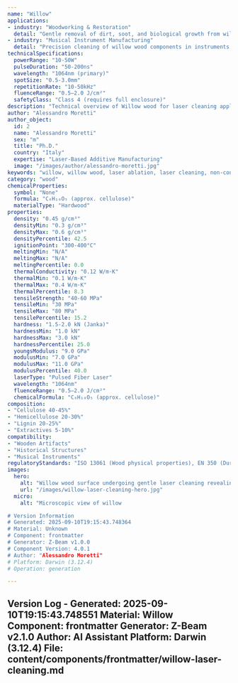 ```yaml
---
name: "Willow"
applications:
- industry: "Woodworking & Restoration"
  detail: "Gentle removal of dirt, soot, and biological growth from willow wood artifacts and structures"
- industry: "Musical Instrument Manufacturing"
  detail: "Precision cleaning of willow wood components in instruments prior to finishing"
technicalSpecifications:
  powerRange: "10-50W"
  pulseDuration: "50-200ns"
  wavelength: "1064nm (primary)"
  spotSize: "0.5-3.0mm"
  repetitionRate: "10-50kHz"
  fluenceRange: "0.5–2.0 J/cm²"
  safetyClass: "Class 4 (requires full enclosure)"
description: "Technical overview of Willow wood for laser cleaning applications, including optimal low-fluence 1064nm wavelength interaction to avoid carbonization, and applications in cultural heritage and woodcraft."
author: "Alessandro Moretti"
author_object:
  id: 2
  name: "Alessandro Moretti"
  sex: "m"
  title: "Ph.D."
  country: "Italy"
  expertise: "Laser-Based Additive Manufacturing"
  image: "/images/author/alessandro-moretti.jpg"
keywords: "willow, willow wood, laser ablation, laser cleaning, non-contact cleaning, pulsed fiber laser, wood restoration, cultural heritage, surface preservation"
category: "wood"
chemicalProperties:
  symbol: "None"
  formula: "C₆H₁₀O₅ (approx. cellulose)"
  materialType: "Hardwood"
properties:
  density: "0.45 g/cm³"
  densityMin: "0.3 g/cm³"
  densityMax: "0.6 g/cm³"
  densityPercentile: 42.5
  ignitionPoint: "300-400°C"
  meltingMin: "N/A"
  meltingMax: "N/A"
  meltingPercentile: 0.0
  thermalConductivity: "0.12 W/m·K"
  thermalMin: "0.1 W/m·K"
  thermalMax: "0.4 W/m·K"
  thermalPercentile: 8.3
  tensileStrength: "40-60 MPa"
  tensileMin: "30 MPa"
  tensileMax: "80 MPa"
  tensilePercentile: 15.2
  hardness: "1.5-2.0 kN (Janka)"
  hardnessMin: "1.0 kN"
  hardnessMax: "3.0 kN"
  hardnessPercentile: 25.0
  youngsModulus: "9.0 GPa"
  modulusMin: "7.0 GPa"
  modulusMax: "11.0 GPa"
  modulusPercentile: 40.0
  laserType: "Pulsed Fiber Laser"
  wavelength: "1064nm"
  fluenceRange: "0.5–2.0 J/cm²"
  chemicalFormula: "C₆H₁₀O₅ (approx. cellulose)"
composition:
- "Cellulose 40-45%"
- "Hemicellulose 20-30%"
- "Lignin 20-25%"
- "Extractives 5-10%"
compatibility:
- "Wooden Artifacts"
- "Historical Structures"
- "Musical Instruments"
regulatoryStandards: "ISO 13061 (Wood physical properties), EN 350 (Durability)"
images:
  hero:
    alt: "Willow wood surface undergoing gentle laser cleaning revealing natural grain pattern"
    url: "/images/willow-laser-cleaning-hero.jpg"
  micro:
    alt: "Microscopic view of willow

# Version Information
# Generated: 2025-09-10T19:15:43.748364
# Material: Unknown
# Component: frontmatter
# Generator: Z-Beam v1.0.0
# Component Version: 4.0.1
# Author: "Alessandro Moretti"
# Platform: Darwin (3.12.4)
# Operation: generation

---
```

Version Log - Generated: 2025-09-10T19:15:43.748551
Material: Willow
Component: frontmatter
Generator: Z-Beam v2.1.0
Author: AI Assistant
Platform: Darwin (3.12.4)
File: content/components/frontmatter/willow-laser-cleaning.md
---